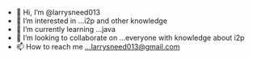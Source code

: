 - 👋 Hi, I’m @larrysneed013
- 👀 I’m interested in ...i2p and other knowledge 
- 🌱 I’m currently learning ...java 
- 💞️ I’m looking to collaborate on ...everyone with knowledge about i2p 
- 📫 How to reach me ...larrysneed013@gmail.com

<!---
larrysneed013/larrysneed013 is a ✨ special ✨ repository because its `README.md` (this file) appears on your GitHub profile.
You can click the Preview link to take a look at your changes.
--->
